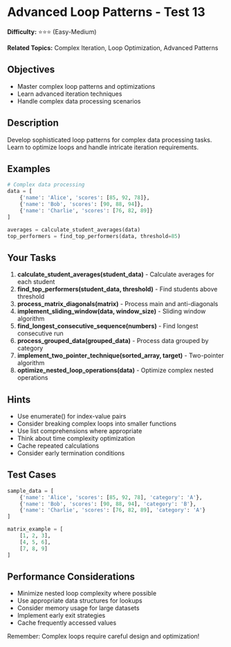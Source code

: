 # Advanced Loop Patterns - Test 13

**Difficulty:** ⭐⭐⭐ (Easy-Medium)

**Related Topics:** Complex Iteration, Loop Optimization, Advanced Patterns

## Objectives

- Master complex loop patterns and optimizations
- Learn advanced iteration techniques
- Handle complex data processing scenarios

## Description

Develop sophisticated loop patterns for complex data processing tasks. Learn to optimize loops and handle intricate iteration requirements.

## Examples

```python
# Complex data processing
data = [
    {'name': 'Alice', 'scores': [85, 92, 78]},
    {'name': 'Bob', 'scores': [90, 88, 94]},
    {'name': 'Charlie', 'scores': [76, 82, 89]}
]

averages = calculate_student_averages(data)
top_performers = find_top_performers(data, threshold=85)
```

## Your Tasks

1. **calculate_student_averages(student_data)** - Calculate averages for each student
2. **find_top_performers(student_data, threshold)** - Find students above threshold
3. **process_matrix_diagonals(matrix)** - Process main and anti-diagonals
4. **implement_sliding_window(data, window_size)** - Sliding window algorithm
5. **find_longest_consecutive_sequence(numbers)** - Find longest consecutive run
6. **process_grouped_data(grouped_data)** - Process data grouped by category
7. **implement_two_pointer_technique(sorted_array, target)** - Two-pointer algorithm
8. **optimize_nested_loop_operations(data)** - Optimize complex nested operations

## Hints

- Use enumerate() for index-value pairs
- Consider breaking complex loops into smaller functions
- Use list comprehensions where appropriate
- Think about time complexity optimization
- Cache repeated calculations
- Consider early termination conditions

## Test Cases

```python
sample_data = [
    {'name': 'Alice', 'scores': [85, 92, 78], 'category': 'A'},
    {'name': 'Bob', 'scores': [90, 88, 94], 'category': 'B'},
    {'name': 'Charlie', 'scores': [76, 82, 89], 'category': 'A'}
]

matrix_example = [
    [1, 2, 3],
    [4, 5, 6],
    [7, 8, 9]
]
```

## Performance Considerations

- Minimize nested loop complexity where possible
- Use appropriate data structures for lookups
- Consider memory usage for large datasets
- Implement early exit strategies
- Cache frequently accessed values

Remember: Complex loops require careful design and optimization!
